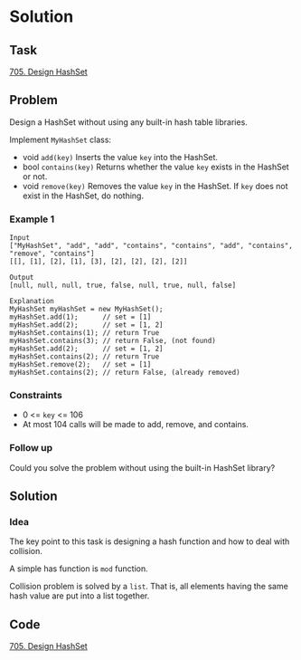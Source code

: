 # Solution

## Task

[705. Design HashSet](https://leetcode-cn.com/problems/design-hashset/)


## Problem

Design a HashSet without using any built-in hash table libraries.

Implement ``MyHashSet`` class:

* void ``add(key)`` Inserts the value ``key`` into the HashSet.
* bool ``contains(key)`` Returns whether the value ``key`` exists in the HashSet or not.
* void ``remove(key)`` Removes the value ``key`` in the HashSet. If ``key`` does not exist in the HashSet, do nothing.
 

### Example 1

```
Input
["MyHashSet", "add", "add", "contains", "contains", "add", "contains", "remove", "contains"]
[[], [1], [2], [1], [3], [2], [2], [2], [2]]

Output
[null, null, null, true, false, null, true, null, false]

Explanation
MyHashSet myHashSet = new MyHashSet();
myHashSet.add(1);      // set = [1]
myHashSet.add(2);      // set = [1, 2]
myHashSet.contains(1); // return True
myHashSet.contains(3); // return False, (not found)
myHashSet.add(2);      // set = [1, 2]
myHashSet.contains(2); // return True
myHashSet.remove(2);   // set = [1]
myHashSet.contains(2); // return False, (already removed)
```

### Constraints

* 0 <= ``key`` <= 106
* At most 104 calls will be made to add, remove, and contains.
 

### Follow up
  Could you solve the problem without using the built-in HashSet library?

## Solution

### Idea
The key point to this task is designing a hash function and how to deal with collision.

A simple has function is ``mod`` function.

Collision problem is solved by a ``list``. That is, all elements having the same hash value are put into a list together.

## Code
[705. Design HashSet](https://github.com/0oTedo0/Leetcode-Exercises/blob/main/Daily%20Exercises/Mar%202021/2021-03-13%20:%20705.%20Design%20HashSet/705.%20Design%20HashSet.py)

